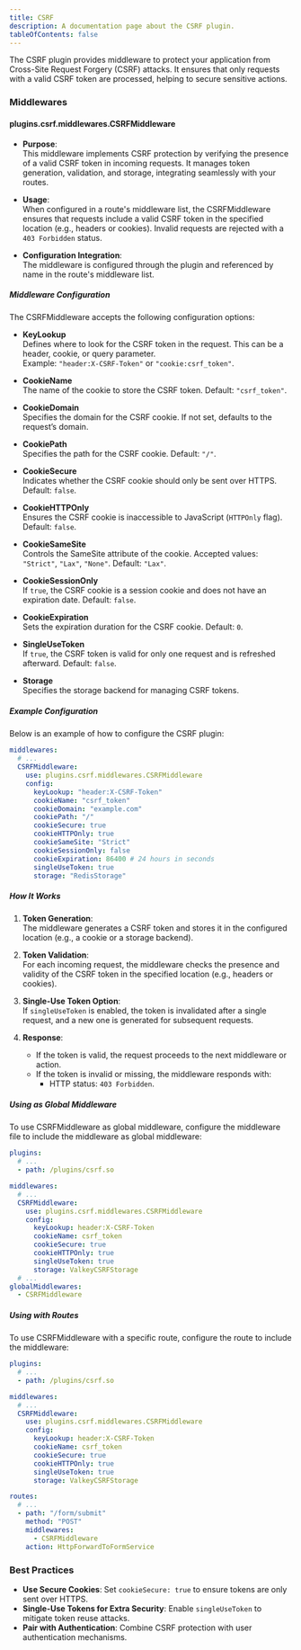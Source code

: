 ```yaml
---
title: CSRF
description: A documentation page about the CSRF plugin.
tableOfContents: false
---
```


The CSRF plugin provides middleware to protect your application from Cross-Site Request Forgery (CSRF) attacks. It ensures that only requests with a valid CSRF token are processed, helping to secure sensitive actions.

### Middlewares

#### plugins.csrf.middlewares.CSRFMiddleware

- **Purpose**:  
  This middleware implements CSRF protection by verifying the presence of a valid CSRF token in incoming requests. It manages token generation, validation, and storage, integrating seamlessly with your routes.

- **Usage**:  
  When configured in a route's middleware list, the CSRFMiddleware ensures that requests include a valid CSRF token in the specified location (e.g., headers or cookies). Invalid requests are rejected with a `403 Forbidden` status.

- **Configuration Integration**:  
  The middleware is configured through the plugin and referenced by name in the route's middleware list.

##### Middleware Configuration

The CSRFMiddleware accepts the following configuration options:

- **KeyLookup**  
  Defines where to look for the CSRF token in the request. This can be a header, cookie, or query parameter.  
  Example: `"header:X-CSRF-Token"` or `"cookie:csrf_token"`.

- **CookieName**  
  The name of the cookie to store the CSRF token. Default: `"csrf_token"`.

- **CookieDomain**  
  Specifies the domain for the CSRF cookie. If not set, defaults to the request’s domain.

- **CookiePath**  
  Specifies the path for the CSRF cookie. Default: `"/"`.

- **CookieSecure**  
  Indicates whether the CSRF cookie should only be sent over HTTPS. Default: `false`.

- **CookieHTTPOnly**  
  Ensures the CSRF cookie is inaccessible to JavaScript (`HTTPOnly` flag). Default: `false`.

- **CookieSameSite**  
  Controls the SameSite attribute of the cookie. Accepted values: `"Strict"`, `"Lax"`, `"None"`. Default: `"Lax"`.

- **CookieSessionOnly**  
  If `true`, the CSRF cookie is a session cookie and does not have an expiration date. Default: `false`.

- **CookieExpiration**  
  Sets the expiration duration for the CSRF cookie. Default: `0`.

- **SingleUseToken**  
  If `true`, the CSRF token is valid for only one request and is refreshed afterward. Default: `false`.

- **Storage**  
  Specifies the storage backend for managing CSRF tokens.

##### Example Configuration

Below is an example of how to configure the CSRF plugin:

```yaml title="middlewares.yaml"
middlewares:
  # ...
  CSRFMiddleware:
    use: plugins.csrf.middlewares.CSRFMiddleware
    config:
      keyLookup: "header:X-CSRF-Token"
      cookieName: "csrf_token"
      cookieDomain: "example.com"
      cookiePath: "/"
      cookieSecure: true
      cookieHTTPOnly: true
      cookieSameSite: "Strict"
      cookieSessionOnly: false
      cookieExpiration: 86400 # 24 hours in seconds
      singleUseToken: true
      storage: "RedisStorage"
```

##### How It Works

1. **Token Generation**:  
   The middleware generates a CSRF token and stores it in the configured location (e.g., a cookie or a storage backend).

2. **Token Validation**:  
   For each incoming request, the middleware checks the presence and validity of the CSRF token in the specified location (e.g., headers or cookies).

3. **Single-Use Token Option**:  
   If `singleUseToken` is enabled, the token is invalidated after a single request, and a new one is generated for subsequent requests.

4. **Response**:
   - If the token is valid, the request proceeds to the next middleware or action.
   - If the token is invalid or missing, the middleware responds with:
     - HTTP status: `403 Forbidden`.

##### Using as Global Middleware

To use CSRFMiddleware as global middleware, configure the middleware file to include the middleware as global middleware:

```yaml title="plugins.yaml"
plugins:
  # ...
  - path: /plugins/csrf.so
```

```yaml title="middlewares.yaml"
middlewares:
  # ...
  CSRFMiddleware:
    use: plugins.csrf.middlewares.CSRFMiddleware
    config:
      keyLookup: header:X-CSRF-Token
      cookieName: csrf_token
      cookieSecure: true
      cookieHTTPOnly: true
      singleUseToken: true
      storage: ValkeyCSRFStorage
  # ...
globalMiddlewares:
  - CSRFMiddleware
```

##### Using with Routes

To use CSRFMiddleware with a specific route, configure the route to include the middleware:

```yaml title="plugins.yaml"
plugins:
  # ...
  - path: /plugins/csrf.so
```

```yaml title="middlewares.yaml"
middlewares:
  # ...
  CSRFMiddleware:
    use: plugins.csrf.middlewares.CSRFMiddleware
    config:
      keyLookup: header:X-CSRF-Token
      cookieName: csrf_token
      cookieSecure: true
      cookieHTTPOnly: true
      singleUseToken: true
      storage: ValkeyCSRFStorage
```

```yaml title="routes.yaml"
routes:
  # ...
  - path: "/form/submit"
    method: "POST"
    middlewares:
      - CSRFMiddleware
    action: HttpForwardToFormService
```

### Best Practices

- **Use Secure Cookies**: Set `cookieSecure: true` to ensure tokens are only sent over HTTPS.
- **Single-Use Tokens for Extra Security**: Enable `singleUseToken` to mitigate token reuse attacks.
- **Pair with Authentication**: Combine CSRF protection with user authentication mechanisms.
